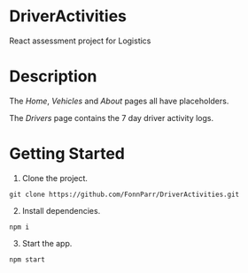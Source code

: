 # DriverActivities
React assessment project for Logistics

# Description
The _Home_, _Vehicles_ and _About_ pages all have placeholders.

The _Drivers_ page contains the 7 day driver activity logs.

# Getting Started
1. Clone the project.

`git clone https://github.com/FonnParr/DriverActivities.git`

2. Install dependencies.

`npm i`

3. Start the app.

`npm start`
